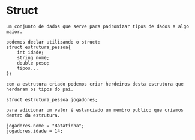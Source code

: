 
# Struct

    um conjunto de dados que serve para padronizar tipos de dados a algo maior.

    podemos declar utilizando o struct:
    struct estrutura_pessoa{
        int idade;
        string nome;
        double peso;
        tipos...
    };

    com a estrutura criado podemos criar herdeiros desta estrutura que herdaram os tipos do pai.

    struct estrutura_pessoa jogadores;

    para adicionar um valor é estanciado um membro publico que criamos dentro da estrutura.

    jogadores.nome = "Batatinha";
    jogadores.idade = 14;
    